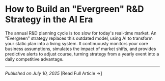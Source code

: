 # How to Build an "Evergreen" R&D Strategy in the AI Era

The annual R&D planning cycle is too slow for today's real-time market. An "Evergreen" strategy replaces this outdated model, using AI to transform your static plan into a living system. It continuously monitors your core business assumptions, simulates the impact of market shifts, and provides predictive alerts to adjust course, turning strategy from a yearly event into a daily competitive advantage.

---
*Published on July 10, 2025*
[Read Full Article →]

